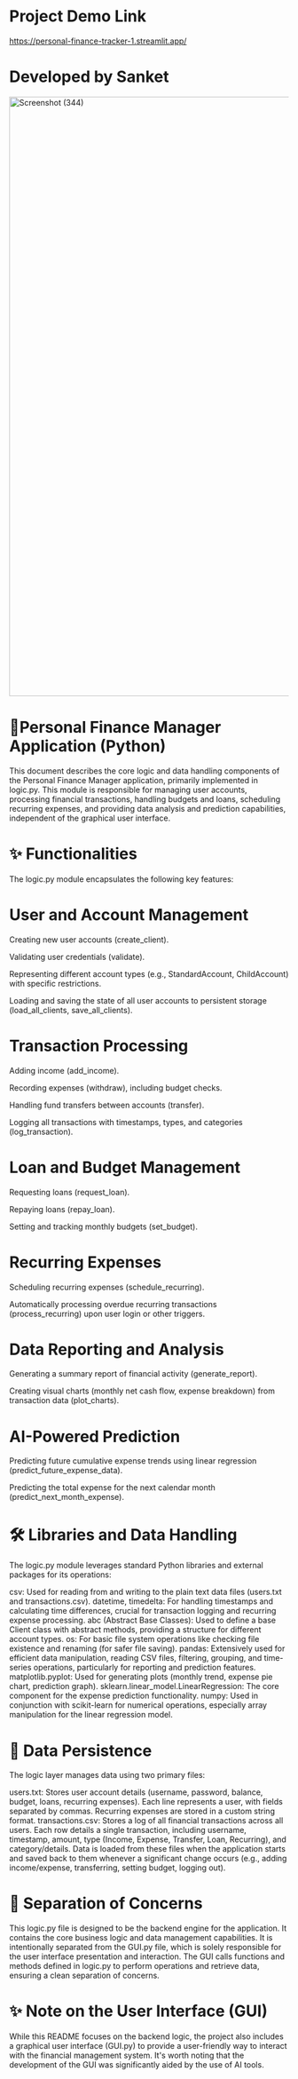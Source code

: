 # Project Demo Link

https://personal-finance-tracker-1.streamlit.app/
 
# Developed by Sanket

<img width="1920" height="1080" alt="Screenshot (344)" src="https://github.com/user-attachments/assets/f13f12e1-e6be-4920-8f3a-12b7f3a020ca" />

# 🧠Personal Finance Manager Application (Python)
This document describes the core logic and data handling components of the Personal Finance Manager application, primarily implemented in logic.py. This module is responsible for managing user accounts, processing financial transactions, handling budgets and loans, scheduling recurring expenses, and providing data analysis and prediction capabilities, independent of the graphical user interface.

# ✨ Functionalities
The logic.py module encapsulates the following key features:

# User and Account Management
Creating new user accounts (create_client).

Validating user credentials (validate).

Representing different account types (e.g., StandardAccount, ChildAccount) with specific restrictions.

Loading and saving the state of all user accounts to persistent storage (load_all_clients, save_all_clients).
# Transaction Processing
Adding income (add_income).

Recording expenses (withdraw), including budget checks.

Handling fund transfers between accounts (transfer).

Logging all transactions with timestamps, types, and categories (log_transaction).
# Loan and Budget Management
Requesting loans (request_loan).

Repaying loans (repay_loan).

Setting and tracking monthly budgets (set_budget).
# Recurring Expenses
Scheduling recurring expenses (schedule_recurring).

Automatically processing overdue recurring transactions (process_recurring) upon user login or other triggers.
# Data Reporting and Analysis
Generating a summary report of financial activity (generate_report).

Creating visual charts (monthly net cash flow, expense breakdown) from transaction data (plot_charts).
# AI-Powered Prediction
Predicting future cumulative expense trends using linear regression (predict_future_expense_data).

Predicting the total expense for the next calendar month (predict_next_month_expense).
# 🛠 Libraries and Data Handling
The logic.py module leverages standard Python libraries and external packages for its operations:

csv: Used for reading from and writing to the plain text data files (users.txt and transactions.csv).
datetime, timedelta: For handling timestamps and calculating time differences, crucial for transaction logging and recurring expense processing.
abc (Abstract Base Classes): Used to define a base Client class with abstract methods, providing a structure for different account types.
os: For basic file system operations like checking file existence and renaming (for safer file saving).
pandas: Extensively used for efficient data manipulation, reading CSV files, filtering, grouping, and time-series operations, particularly for reporting and prediction features.
matplotlib.pyplot: Used for generating plots (monthly trend, expense pie chart, prediction graph).
sklearn.linear_model.LinearRegression: The core component for the expense prediction functionality.
numpy: Used in conjunction with scikit-learn for numerical operations, especially array manipulation for the linear regression model.
# 📂 Data Persistence
The logic layer manages data using two primary files:

users.txt: Stores user account details (username, password, balance, budget, loans, recurring expenses). Each line represents a user, with fields separated by commas. Recurring expenses are stored in a custom string format.
transactions.csv: Stores a log of all financial transactions across all users. Each row details a single transaction, including username, timestamp, amount, type (Income, Expense, Transfer, Loan, Recurring), and category/details.
Data is loaded from these files when the application starts and saved back to them whenever a significant change occurs (e.g., adding income/expense, transferring, setting budget, logging out).

# 🎯 Separation of Concerns
This logic.py file is designed to be the backend engine for the application. It contains the core business logic and data management capabilities. It is intentionally separated from the GUI.py file, which is solely responsible for the user interface presentation and interaction. The GUI calls functions and methods defined in logic.py to perform operations and retrieve data, ensuring a clean separation of concerns.

# ✨ Note on the User Interface (GUI)
While this README focuses on the backend logic, the project also includes a graphical user interface (GUI.py) to provide a user-friendly way to interact with the financial management system. It's worth noting that the development of the GUI was significantly aided by the use of AI tools.
